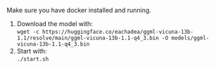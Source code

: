 Make sure you have docker installed and running.

1. Download the model with: \
  `wget -c https://huggingface.co/eachadea/ggml-vicuna-13b-1.1/resolve/main/ggml-vicuna-13b-1.1-q4_3.bin -O models/ggml-vicuna-13b-1.1-q4_3.bin`
3. Start with: \
  `./start.sh`
